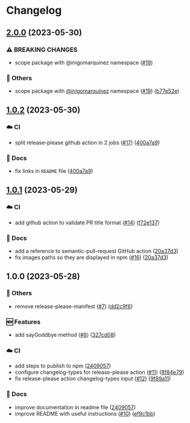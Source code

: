 # Changelog

## [2.0.0](https://github.com/inigomarquinez/howto-release-please/compare/v1.0.2...v2.0.0) (2023-05-30)


### ⚠ BREAKING CHANGES

* scope package with @inigomarquinez namespace ([#19](https://github.com/inigomarquinez/howto-release-please/issues/19))

### 🔧 Others

* scope package with [@inigomarquinez](https://github.com/inigomarquinez) namespace ([#19](https://github.com/inigomarquinez/howto-release-please/issues/19)) ([b77e52e](https://github.com/inigomarquinez/howto-release-please/commit/b77e52eb5e278bd91d7012c8c5924454a54d98d5))

## [1.0.2](https://github.com/inigomarquinez/howto-release-please/compare/v1.0.1...v1.0.2) (2023-05-30)


### ☁️ CI

* split release-please github action in 2 jobs ([#17](https://github.com/inigomarquinez/howto-release-please/issues/17)) ([400a7a9](https://github.com/inigomarquinez/howto-release-please/commit/400a7a97b5e43aa7836437540b5be3e07ae0c7e6))


### 📝 Docs

* fix links in `README` file ([400a7a9](https://github.com/inigomarquinez/howto-release-please/commit/400a7a97b5e43aa7836437540b5be3e07ae0c7e6))

## [1.0.1](https://github.com/inigomarquinez/howto-release-please/compare/v1.0.0...v1.0.1) (2023-05-29)


### ☁️ CI

* add github action to validate PR title format ([#14](https://github.com/inigomarquinez/howto-release-please/issues/14)) ([f72e137](https://github.com/inigomarquinez/howto-release-please/commit/f72e137a95de8d2000fbd28a5df6f513f7e5f353))


### 📝 Docs

* add a reference to semantic-pull-request GitHub action ([20a37d3](https://github.com/inigomarquinez/howto-release-please/commit/20a37d343baef30448b858badf5e02e5cf23da69))
* fix images paths so they are displayed in npm ([#16](https://github.com/inigomarquinez/howto-release-please/issues/16)) ([20a37d3](https://github.com/inigomarquinez/howto-release-please/commit/20a37d343baef30448b858badf5e02e5cf23da69))

## 1.0.0 (2023-05-28)


### 🔧 Others

* remove release-please-manifest ([#7](https://github.com/inigomarquinez/howto-release-please/issues/7)) ([dd2c9f6](https://github.com/inigomarquinez/howto-release-please/commit/dd2c9f65807a0ad88d8079e807d8f849f7ac95b0))


### 🆕 Features

* add sayGoddbye method ([#8](https://github.com/inigomarquinez/howto-release-please/issues/8)) ([327cd08](https://github.com/inigomarquinez/howto-release-please/commit/327cd0894ae185c6dc0f8da69e1b5a0fd2cfb2b0))


### ☁️ CI

* add steps to publish to npm ([2409057](https://github.com/inigomarquinez/howto-release-please/commit/24090574d6b5e2a02e512365ebb25fee0ff2e8d4))
* configure changelog-types for release-please action ([#11](https://github.com/inigomarquinez/howto-release-please/issues/11)) ([8f84e79](https://github.com/inigomarquinez/howto-release-please/commit/8f84e79773f64f49202829ce5b6d166a384d5364))
* fix release-please action changelog-types input ([#12](https://github.com/inigomarquinez/howto-release-please/issues/12)) ([9f89a11](https://github.com/inigomarquinez/howto-release-please/commit/9f89a1178781947d915d369419fdd5ed2827b72e))


### 📝 Docs

* improve documentation in readme file ([2409057](https://github.com/inigomarquinez/howto-release-please/commit/24090574d6b5e2a02e512365ebb25fee0ff2e8d4))
* improve README with useful instructions ([#10](https://github.com/inigomarquinez/howto-release-please/issues/10)) ([ef9c1bb](https://github.com/inigomarquinez/howto-release-please/commit/ef9c1bb0973e9ae2a86d0cab1bc2d3275f4de0d8))
